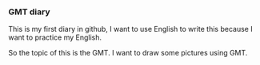 ### GMT diary

This is my first diary in github, I want to use English to write this because I want to practice my English.

So the topic of this is the GMT. I want to draw some pictures using GMT.
